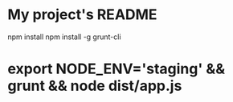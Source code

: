 # My project's README

npm install
npm install -g grunt-cli 

# export NODE_ENV='staging' && grunt && node dist/app.js